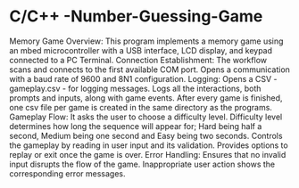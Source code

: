 # C/C++ -Number-Guessing-Game
Memory Game Overview:
This program implements a memory game using an mbed microcontroller with a USB
interface, LCD display, and keypad connected to a PC Terminal.
Connection Establishment: The workflow scans and connects to the first available COM
port. Opens a communication with a baud rate of 9600 and 8N1 configuration.
Logging: Opens a CSV - gameplay.csv - for logging messages. Logs all the interactions,
both prompts and inputs, along with game events. After every game is finished, one csv file
per game is created in the same directory as the programs.
Gameplay Flow: It asks the user to choose a difficulty level. Difficulty level determines how
long the sequence will appear for; Hard being half a second, Medium being one second and
Easy being two seconds. Controls the gameplay by reading in user input and its validation.
Provides options to replay or exit once the game is over.
Error Handling: Ensures that no invalid input disrupts the flow of the game. Inappropriate
user action shows the corresponding error messages.
